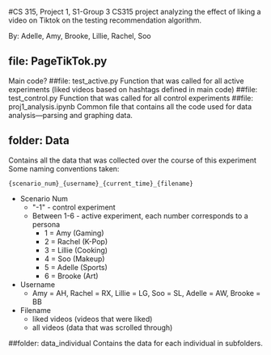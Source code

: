 #CS 315, Project 1, S1-Group 3 
CS315 project analyzing the effect of liking a video on Tiktok on the testing recommendation algorithm.

By: Adelle, Amy, Brooke, Lillie, Rachel, Soo

## file: PageTikTok.py
Main code?
##file: test_active.py
Function that was called for all active experiments (liked videos based on hashtags defined in main code)
##file: test_control.py
Function that was called for all control experiments
##file: proj1_analysis.ipynb
Common file that contains all the code used for data analysis—parsing and graphing data.
## folder: Data
Contains all the data that was collected over the course of this experiment
Some naming conventions taken:
```
{scenario_num}_{username}_{current_time}_{filename}
```
  - Scenario Num
    - "-1" - control experiment
    - Between 1-6 - active experiment, each number corresponds to a persona
      - 1 = Amy (Gaming)
      - 2 = Rachel (K-Pop)
      - 3 = Lillie (Cooking)
      - 4 = Soo (Makeup)
      - 5 = Adelle (Sports)
      - 6 = Brooke (Art)
  - Username
      - Amy = AH, Rachel = RX, Lillie = LG, Soo = SL, Adelle = AW, Brooke = BB
  - Filename
    - liked videos (videos that were liked)
    - all videos (data that was scrolled through)
    
##folder: data_individual
Contains the data for each individual in subfolders.
